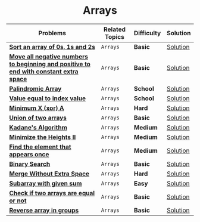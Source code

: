 <div align = "center">

# Arrays

| Problems                                                                                                                                                                                     | Related Topics | Difficulty | Solution                                                                                                           |
| -------------------------------------------------------------------------------------------------------------------------------------------------------------------------------------------- | -------------- | ---------- | ------------------------------------------------------------------------------------------------------------------ |
| [**Sort an array of 0s, 1s and 2s**](https://practice.geeksforgeeks.org/problems/sort-an-array-of-0s-1s-and-2s4231/1#)                                                                       | `Arrays`       | **Basic**  | [Solution](../Arrays/001.Sort_an_array_of_0s,_1s_and_2s.cpp)                                                       |
| [**Move all negative numbers to beginning and positive to end with constant extra space**](https://www.geeksforgeeks.org/move-negative-numbers-beginning-positive-end-constant-extra-space/) | `Arrays`       | **Basic**  | [Solution](../Arrays/002.Move_all_negative_numbers_to_beginning_and_positive_to_end_with_constant_extra_space.cpp) |
| [**Palindromic Array**](https://practice.geeksforgeeks.org/problems/palindromic-array-1587115620/1/?page=1&curated[]=7&sortBy=submissions)                                                   | `Arrays`       | **School** | [Solution](../Arrays/003.Palindromic_Array.cpp)                                                                    |
| [**Value equal to index value**](https://practice.geeksforgeeks.org/problems/value-equal-to-index-value1330/1/?page=1&curated[]=7&sortBy=submissions)                                        | `Arrays`       | **School** | [Solution](<../Arrays/004.Minimum_X_(xor)_A.cpp>)                                                                  |
| [**Minimum X (xor) A**](https://practice.geeksforgeeks.org/problems/x-xor-a-is-minimum-and-set-bits-in-x-b/1#)                                                                               | `Arrays`       | **Hard**   | [Solution](../Arrays/005.Union_of_two_arrays.cpp)                                                                  |
| [**Union of two arrays**](https://practice.geeksforgeeks.org/problems/union-of-two-arrays3538/1)                                                                                             | `Arrays`       | **Basic**  | [Solution](../Arrays/006.Cyclically_rotate_an_array_by_one.cpp)                                                    |
| [**Kadane's Algorithm**](https://practice.geeksforgeeks.org/problems/kadanes-algorithm-1587115620/1#)                                                                                        | `Arrays`       | **Medium** | [Solution](../Arrays/007.Kadane's_Algorithm.cpp)                                                                   |
| [**Minimize the Heights II**](https://practice.geeksforgeeks.org/problems/minimize-the-heights3351/1#)                                                                                       | `Arrays`       | **Medium** | [Solution](../Arrays/008.Minimize_the_Heights_II.cpp)                                                              |
| [**Find the element that appears once**](https://practice.geeksforgeeks.org/problems/element-appearing-once2552/1#)                                                                          | `Arrays`       | **Medium** | [Solution](../Arrays/009.Find_the_element_that_appears_once.cpp)                                                   |
| [**Binary Search**](https://practice.geeksforgeeks.org/problems/binary-search-1587115620/1/?page=1&curated[]=1&sortBy=submissions#)                                                          | `Arrays`       | **Basic**  | [Solution](../Arrays/010.Binary_Search.cpp)                                                                        |
| [**Merge Without Extra Space**](https://practice.geeksforgeeks.org/problems/merge-two-sorted-arrays5135/1#)                                                                                  | `Arrays`       | **Hard**   | [Solution](../Arrays/011.Merge_Without_Extra_Space.cpp)                                                            |
| [**Subarray with given sum**](https://practice.geeksforgeeks.org/problems/subarray-with-given-sum-1587115621/1/?page=1&sortBy=submissions#)                                                  | `Arrays`       | **Easy**   | [Solution](../Arrays/012.Subarray_with_given_sum.cpp)                                                              |
| [**Check if two arrays are equal or not**](https://practice.geeksforgeeks.org/problems/check-if-two-arrays-are-equal-or-not3847/1?page=1&curated[]=1&sortBy=submissions)                     | `Arrays`       | **Basic**  | [Solution](../Arrays/013.Check_if_two_arrays_are_equal_or_not.cpp)                                                 |
| [**Reverse array in groups**](https://practice.geeksforgeeks.org/problems/reverse-array-in-groups0255/1?page=1&curated[]=1&sortBy=submissions)                                               | `Arrays`       | **Basic**  | [Solution](../Arrays/014.Reverse_array_in_groups.cpp)                                                              |

</div>
